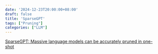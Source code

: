 ```yaml
---
date: '2024-12-23T20:00:00+08:00'
draft: false
title: 'SparseGPT'
tags: ["Pruning"]
categories: ["LLM"]
---
```


[SparseGPT: Massive language models can be accurately pruned in one-shot](https://xves6ft58q.feishu.cn/docx/RRUSdpwotoV24vxnV1Gc3F5KnKg?from=from_copylink)
